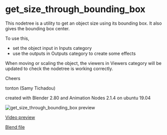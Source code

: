 # get_size_through_bounding_box

This nodetree is a utility to get an object size using its bounding box.
It also gives the bounding box center.

To use this, 
- set the object input in Inputs category
- use the outputs in Outputs category to create some effects

When moving or scaling the object, the viewers in Viewers category will be updated to check the nodetree is working correctly.

Cheers

tonton (Samy Tichadou)

created with Blender 2.80 and Animation Nodes 2.1.4 on ubuntu 19.04

![get_size_through_bounding_box preview](https://github.com/samytichadou/animation_nodes_examples/blob/master/Blender_2_8/utility/get_size_through_bounding_box/AN_EXAMPLE_get_size_through_bounding_box_preview.png)

[Video preview](https://youtu.be/E-jYhH7qWqA?list=PL57BAmPXpXuOLKN-CjVJPmWcsqEqg7Fku)

[Blend file](https://github.com/samytichadou/animation_nodes_examples/blob/master/Blender_2_8/utility/get_size_through_bounding_box/AN_EXAMPLE_get_size_through_bounding_box.blend?raw=true)

